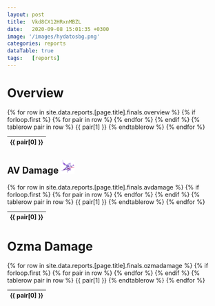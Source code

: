```yaml
---
layout: post 
title:  Vkd8CX12HRxnMBZL
date:   2020-09-08 15:01:35 +0300
image: '/images/hydatosbg.png'
categories: reports
dataTable: true
tags:   [reports]
---
```

# Overview
<table id="overview" class="scrollbar-deep-purple bordered-deep-purple thin">
  {% for row in site.data.reports.[page.title].finals.overview %}
    {% if forloop.first %}
    <thead>
    <tr>
      {% for pair in row %}
        <th>{{ pair[0] }}</th>
      {% endfor %}
    </tr>
    </thead>
    {% endif %}
    {% tablerow pair in row %}
      {{ pair[1] }}
    {% endtablerow %}
  {% endfor %}
</table>

<script>
$('#overview').DataTable({
        paging: false,
        scrollY: 400,
        "searching": true,
        responsive: true,
        "info" : false,
        "columnDefs": [
        	{
                "targets": [ 3 ],
                "data": "FFlogs",
                "render": function ( data, type, full, meta ) {
                        return '<a href="https://www.fflogs.com/reports/'+data+'">Link</a>';
                }
            }

	]
})
</script>

## AV Damage <img src="/images/av.png" height="32" alt=" ">
<table id="avdps" class="scrollbar-deep-purple bordered-deep-purple thin">
  {% for row in site.data.reports.[page.title].finals.avdamage %}
    {% if forloop.first %}
    <thead>
    <tr>
      {% for pair in row %}
        <th>{{ pair[0] }}</th>
      {% endfor %}
    </tr>
    </thead>
    {% endif %}
    {% tablerow pair in row %}
      {{ pair[1] }}
    {% endtablerow %}
  {% endfor %}
</table>

<script>
$('#avdps').DataTable({
        paging: false,
        "order": [[ 3, "desc" ]],
        scrollY: 400,
        "searching": true,
        responsive: true,
        "info" : false,
        "columnDefs": [
	    {
                "targets": [ 3,4,5,6 ],
                "visible": false,
                "searchable": false
            },
            {
                "targets": [ 0 ],
                "searchable": true,
                "data": "Job",
                "render": function ( data, type, full, meta ) {
                        return '<img src="/images/jobs/'+data+'.png" alt=" " title=""> '+data+'';
               }
	    },
            {
                "targets": [ 2 ],
                "searchable": true,
		data: 'DPS',
    		render: $.fn.dataTable.render.number( ',', '.', 0, '' )
            },
            {
                "targets": [ 1 ],
                "searchable": true,
                "data": "Name",
		defaultContent: '+data+',
                "render": function ( data, type, full, meta ) {
                        return '<img src="/images/people/'+data+'.png" width="32" height="32" alt=" " style="border-radius: 50%"> '+data+'';
                }
            }
        ]
})
</script>

# Ozma Damage
<table id="ozmadps" class="scrollbar-deep-purple bordered-deep-purple thin">
  {% for row in site.data.reports.[page.title].finals.ozmadamage %}
    {% if forloop.first %}
    <thead>
    <tr>
      {% for pair in row %}
        <th>{{ pair[0] }}</th>
      {% endfor %}
    </tr>
    </thead>
    {% endif %}
    {% tablerow pair in row %}
      {{ pair[1] }}
    {% endtablerow %}
  {% endfor %}
</table>


<script>
$('#ozmadps').DataTable({
        paging: false,
        "searching": true,
        responsive: true,
        "info" : false,
        "columnDefs": [
            {
                "targets": [ 3,4,5,6 ],
                "visible": false,
                "searchable": false
            },
            {
                "targets": [ 0 ],
                "searchable": true,
                "data": "Job",
                "render": function ( data, type, full, meta ) {
                        return '<img src="/images/jobs/'+data+'.png" alt=" " width="32" height="32"> '+data+'';
               }
            },
            {
                "targets": [ 1 ],
                "searchable": true,
                "data": "Name",
                defaultContent: '+data+',
                "render": function ( data, type, full, meta ) {
                        return '<img src="/images/people/'+data+'.png" width="32" height="32" alt=" " style="border-radius: 50%"> '+data+'';
                }
            }
        ]
})
</script>
